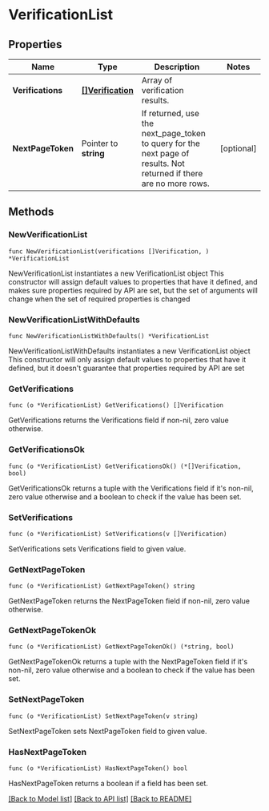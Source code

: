 # VerificationList

## Properties

Name | Type | Description | Notes
------------ | ------------- | ------------- | -------------
**Verifications** | [**[]Verification**](Verification.md) | Array of verification results. | 
**NextPageToken** | Pointer to **string** | If returned, use the next_page_token to query for the next page of results. Not returned if there are no more rows. | [optional] 

## Methods

### NewVerificationList

`func NewVerificationList(verifications []Verification, ) *VerificationList`

NewVerificationList instantiates a new VerificationList object
This constructor will assign default values to properties that have it defined,
and makes sure properties required by API are set, but the set of arguments
will change when the set of required properties is changed

### NewVerificationListWithDefaults

`func NewVerificationListWithDefaults() *VerificationList`

NewVerificationListWithDefaults instantiates a new VerificationList object
This constructor will only assign default values to properties that have it defined,
but it doesn't guarantee that properties required by API are set

### GetVerifications

`func (o *VerificationList) GetVerifications() []Verification`

GetVerifications returns the Verifications field if non-nil, zero value otherwise.

### GetVerificationsOk

`func (o *VerificationList) GetVerificationsOk() (*[]Verification, bool)`

GetVerificationsOk returns a tuple with the Verifications field if it's non-nil, zero value otherwise
and a boolean to check if the value has been set.

### SetVerifications

`func (o *VerificationList) SetVerifications(v []Verification)`

SetVerifications sets Verifications field to given value.


### GetNextPageToken

`func (o *VerificationList) GetNextPageToken() string`

GetNextPageToken returns the NextPageToken field if non-nil, zero value otherwise.

### GetNextPageTokenOk

`func (o *VerificationList) GetNextPageTokenOk() (*string, bool)`

GetNextPageTokenOk returns a tuple with the NextPageToken field if it's non-nil, zero value otherwise
and a boolean to check if the value has been set.

### SetNextPageToken

`func (o *VerificationList) SetNextPageToken(v string)`

SetNextPageToken sets NextPageToken field to given value.

### HasNextPageToken

`func (o *VerificationList) HasNextPageToken() bool`

HasNextPageToken returns a boolean if a field has been set.


[[Back to Model list]](../../README.md#documentation-for-models) [[Back to API list]](../../README.md#documentation-for-api-endpoints) [[Back to README]](../../README.md)


